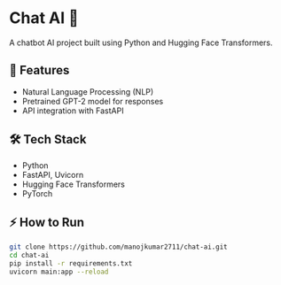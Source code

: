 # Chat AI 🤖

A chatbot AI project built using Python and Hugging Face Transformers.

## 🚀 Features
- Natural Language Processing (NLP)
- Pretrained GPT-2 model for responses
- API integration with FastAPI

## 🛠️ Tech Stack
- Python
- FastAPI, Uvicorn
- Hugging Face Transformers
- PyTorch

## ⚡ How to Run
```bash
git clone https://github.com/manojkumar2711/chat-ai.git
cd chat-ai
pip install -r requirements.txt
uvicorn main:app --reload
